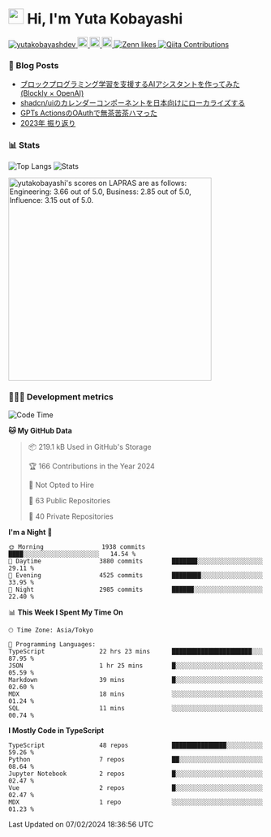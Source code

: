 <h1><img src="https://emojis.slackmojis.com/emojis/images/1613942336/14158/balloons.gif?1613942336" width="30"/> Hi, I'm Yuta Kobayashi</h1>

<p align="left"> 
  <a href="https://github.com/yutakobayashidev/yutakobayashidev/">
    <img src="https://komarev.com/ghpvc/?username=yutakobayashdev" alt="yutakobayashdev" />
  </a>
  <a href="https://mastodon.social/@yutakobayashi">
    <img height="20" src="https://img.shields.io/mastodon/follow/107202517736161782?domain=https%3A%2F%2Fmastodon.social&label=Mastodon&logo=mastodon&style=plastic" />
  </a>
  <a href="https://github.com/yutakobayashidev">
    <img height="20" src="https://img.shields.io/github/followers/yutakobayashidev?label=follow&logo=github&style=flat" />
  </a>
  <a href="https://www.reddit.com/user/yutakobayashi">
    <img height="20" src="https://img.shields.io/reddit/user-karma/combined/yutakobayashi?label=Reddit&logo=reddit&style=flat" />
  </a>
  <a href="https://zenn.dev/yutakobayashi">
    <img src="https://badgen.org/img/zenn/yutakobayashi/likes?style=plastic" alt="Zenn likes" />
  </a>
  <a href="https://qiita.com/yutakobayashi">
    <img src="https://badgen.org/img/qiita/yutakobayashi/contributions?style=plastic" alt="Qiita Contributions" />
  </a>
</p>

### 📕 Blog Posts

<!-- BLOG-POST-LIST:START -->
- [ブロックプログラミング学習を支援するAIアシスタントを作ってみた &lpar;Blockly × OpenAI&rpar;](https://zenn.dev/yutakobayashi/articles/blockly-openai)
- [shadcn/uiのカレンダーコンポーネントを日本向けにローカライズする](https://zenn.dev/yutakobayashi/articles/shadcn-calender-ja)
- [GPTs ActionsのOAuthで無茶苦茶ハマった](https://zenn.dev/yutakobayashi/articles/gpts-oauth-error)
- [2023年 振り返り](https://yutakobayashi.dev/blog/2023)
<!-- BLOG-POST-LIST:END -->

### 📊 Stats

![Top Langs](https://github-readme-stats.vercel.app/api/top-langs/?username=yutakobayashidev)
![Stats](https://github-readme-stats.vercel.app/api?username=yutakobayashidev&count_private=true&show_icons=true&line_height=40)

<!--START_SECTION:lapras-card-->
<p ><a href="https://lapras.com/public/yutakobayashi" target="_blank" rel="noopener noreferrer"><img alt="yutakobayashi's scores on LAPRAS are as follows: Engineering: 3.66 out of 5.0, Business: 2.85 out of 5.0, Influence: 3.15 out of 5.0." src="https://lapras-card-generator.vercel.app/api/svg?e=3.66&b=2.85&i=3.15&b1=%23020e27&b2=%230e5593&i1=%2303102f&i2=%231688bf&l=en" width="400" ></a></p>
<!--END_SECTION:lapras-card-->

### 👩🏻‍💻 Development metrics

<!--START_SECTION:waka-->
![Code Time](http://img.shields.io/badge/Code%20Time-2%2C426%20hrs%2055%20mins-blue)

**🐱 My GitHub Data** 

> 📦 219.1 kB Used in GitHub's Storage 
 > 
> 🏆 166 Contributions in the Year 2024
 > 
> 🚫 Not Opted to Hire
 > 
> 📜 63 Public Repositories 
 > 
> 🔑 40 Private Repositories 
 > 
**I'm a Night 🦉** 

```text
🌞 Morning                1938 commits        ████░░░░░░░░░░░░░░░░░░░░░   14.54 % 
🌆 Daytime                3880 commits        ███████░░░░░░░░░░░░░░░░░░   29.11 % 
🌃 Evening                4525 commits        ████████░░░░░░░░░░░░░░░░░   33.95 % 
🌙 Night                  2985 commits        ██████░░░░░░░░░░░░░░░░░░░   22.40 % 
```


📊 **This Week I Spent My Time On** 

```text
🕑︎ Time Zone: Asia/Tokyo

💬 Programming Languages: 
TypeScript               22 hrs 23 mins      ██████████████████████░░░   87.95 % 
JSON                     1 hr 25 mins        █░░░░░░░░░░░░░░░░░░░░░░░░   05.59 % 
Markdown                 39 mins             █░░░░░░░░░░░░░░░░░░░░░░░░   02.60 % 
MDX                      18 mins             ░░░░░░░░░░░░░░░░░░░░░░░░░   01.24 % 
SQL                      11 mins             ░░░░░░░░░░░░░░░░░░░░░░░░░   00.74 % 
```

**I Mostly Code in TypeScript** 

```text
TypeScript               48 repos            ███████████████░░░░░░░░░░   59.26 % 
Python                   7 repos             ██░░░░░░░░░░░░░░░░░░░░░░░   08.64 % 
Jupyter Notebook         2 repos             █░░░░░░░░░░░░░░░░░░░░░░░░   02.47 % 
Vue                      2 repos             █░░░░░░░░░░░░░░░░░░░░░░░░   02.47 % 
MDX                      1 repo              ░░░░░░░░░░░░░░░░░░░░░░░░░   01.23 % 
```




 Last Updated on 07/02/2024 18:36:56 UTC
<!--END_SECTION:waka-->
